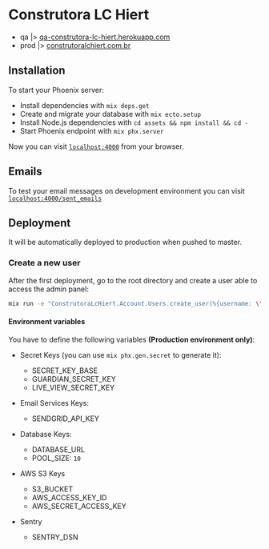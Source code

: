 # Construtora LC Hiert

* qa |> [qa-construtora-lc-hiert.herokuapp.com](https://qa-construtora-lc-hiert.herokuapp.com)
* prod |> [construtoralchiert.com.br](https://construtoralchiert.com.br)

## Installation

To start your Phoenix server:

  * Install dependencies with `mix deps.get`
  * Create and migrate your database with `mix ecto.setup`
  * Install Node.js dependencies with `cd assets && npm install && cd -`
  * Start Phoenix endpoint with `mix phx.server`

Now you can visit [`localhost:4000`](http://localhost:4000) from your browser.

## Emails

To test your email messages on development environment you can visit
[`localhost:4000/sent_emails`](http://localhost:4000/sent_emails)

## Deployment

It will be automatically deployed to production when pushed to master.

### Create a new user

After the first deployment, go to the root directory and create a user able to access the admin panel:

```bash
mix run -e "ConstrutoraLcHiert.Account.Users.create_user(%{username: \"admin\", password: \"admin\", master: true})"
```

#### Environment variables

You have to define the following variables **(Production environment only)**:

- Secret Keys (you can use `mix phx.gen.secret` to generate it):
  - SECRET_KEY_BASE
  - GUARDIAN_SECRET_KEY
  - LIVE_VIEW_SECRET_KEY

- Email Services Keys:
  - SENDGRID_API_KEY

- Database Keys:
  - DATABASE_URL
  - POOL_SIZE: `10`

- AWS S3 Keys
  - S3_BUCKET
  - AWS_ACCESS_KEY_ID
  - AWS_SECRET_ACCESS_KEY

- Sentry
  - SENTRY_DSN
